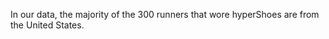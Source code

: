 In our data, the majority of the 300 runners that wore hyperShoes are from the United States.
<br>
<br>

